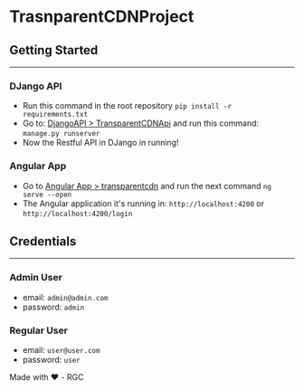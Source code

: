 # TrasnparentCDNProject

## Getting Started
---
### DJango API 
- Run this command in the root repository ```pip install -r requirements.txt```
- Go to: [DjangoAPI > TransparentCDNApi](https://github.com/rafagarciac/TrasnparentCDNProject/tree/master/Django%20API/TransparentCDNApi) and run this command: ```manage.py runserver```
- Now the Restful API in DJango in running!

### Angular App
- Go to [Angular App > transparentcdn](https://github.com/rafagarciac/TrasnparentCDNProject/tree/master/Angular%20App/transparentcdn) and run the next command ```ng serve --open```
- The Angular application it's running in: ```http://localhost:4200``` or ```http://localhost:4200/login```

## Credentials
---
### Admin User
- email: ```admin@admin.com```
- password: ```admin```

### Regular User
- email: ```user@user.com```
- password: ```user```

Made with ❤️ - RGC
